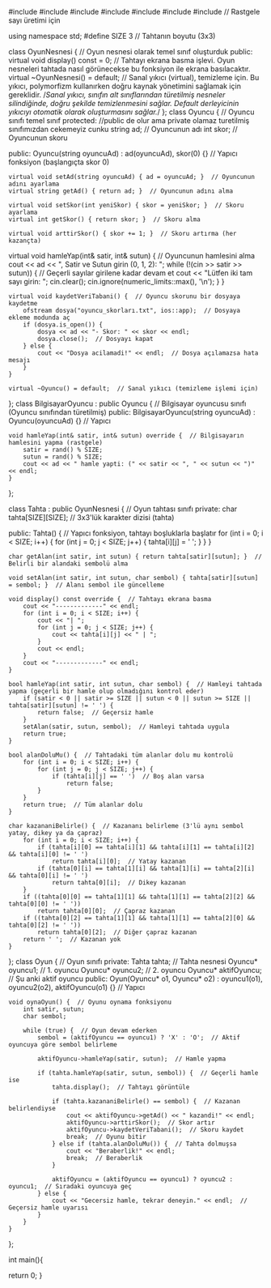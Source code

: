 #include <iostream>
#include <vector>
#include <string>
#include <fstream>
#include <cstdlib>
#include <limits>
#include <ctime> // Rastgele sayı üretimi için

using namespace std;
#define SIZE 3 // Tahtanın boyutu (3x3)

class OyunNesnesi {  // Oyun nesnesi olarak temel sınıf oluşturduk
public:
    virtual void display() const = 0;  // Tahtayı ekrana basma işlevi. Oyun nesneleri tahtada nasıl görünecekse bu fonksiyon ile ekrana basılacaktır.
    virtual ~OyunNesnesi() = default;  // Sanal yıkıcı (virtual), temizleme için. Bu yıkıcı, polymorfizm kullanırken doğru kaynak yönetimini sağlamak için gereklidir.
    /*Sanal yıkıcı, sınıfın alt sınıflarından türetilmiş nesneler silindiğinde,
     doğru şekilde temizlenmesini sağlar. Default derleyicinin
     yıkıcıyı otomatik olarak oluşturmasını sağlar.*/
};
class Oyuncu {  // Oyuncu sınıfı temel sınıf
protected:  //public de olur ama private olamaz turetilmiş sınıfımızdan cekemeyiz cunku
    string ad;  // Oyuncunun adı
    int skor;  // Oyuncunun skoru

public:
    Oyuncu(string oyuncuAd) : ad(oyuncuAd), skor(0) {}  // Yapıcı fonksiyon (başlangıçta skor 0)

    virtual void setAd(string oyuncuAd) { ad = oyuncuAd; }  // Oyuncunun adını ayarlama
    virtual string getAd() { return ad; }  // Oyuncunun adını alma

    virtual void setSkor(int yeniSkor) { skor = yeniSkor; }  // Skoru ayarlama
    virtual int getSkor() { return skor; }  // Skoru alma

    virtual void arttirSkor() { skor += 1; }  // Skoru artırma (her kazançta)

virtual void hamleYap(int& satir, int& sutun) {  // Oyuncunun hamlesini alma
        cout << ad << ", Satir ve Sutun girin (0, 1, 2): ";
        while (!(cin >> satir >> sutun)) {  // Geçerli sayılar girilene kadar devam et
            cout << "Lütfen iki tam sayı girin: ";
            cin.clear();
            cin.ignore(numeric_limits<streamsize>::max(), '\n');
        }
    }

    virtual void kaydetVeriTabani() {  // Oyuncu skorunu bir dosyaya kaydetme
        ofstream dosya("oyuncu_skorları.txt", ios::app);  // Dosyaya ekleme modunda aç
        if (dosya.is_open()) {
            dosya << ad << "- Skor: " << skor << endl;
            dosya.close();  // Dosyayı kapat
        } else {
            cout << "Dosya acilamadi!" << endl;  // Dosya açılamazsa hata mesajı
        }
    }

    virtual ~Oyuncu() = default;  // Sanal yıkıcı (temizleme işlemi için)
};
class BilgisayarOyuncu : public Oyuncu {  // Bilgisayar oyuncusu sınıfı (Oyuncu sınıfından türetilmiş)
public:
    BilgisayarOyuncu(string oyuncuAd) : Oyuncu(oyuncuAd) {}  // Yapıcı

    void hamleYap(int& satir, int& sutun) override {  // Bilgisayarın hamlesini yapma (rastgele)
        satir = rand() % SIZE;
        sutun = rand() % SIZE;
        cout << ad << " hamle yapti: (" << satir << ", " << sutun << ")" << endl;
    }
};

class Tahta : public OyunNesnesi {  // Oyun tahtası sınıfı
private:
    char tahta[SIZE][SIZE];  // 3x3'lük karakter dizisi (tahta)

public:
    Tahta() {  // Yapıcı fonksiyon, tahtayı boşluklarla başlatır
        for (int i = 0; i < SIZE; i++) {
            for (int j = 0; j < SIZE; j++) {
                tahta[i][j] = ' ';
            }
        }
    }

    char getAlan(int satir, int sutun) { return tahta[satir][sutun]; }  // Belirli bir alandaki sembolü alma

    void setAlan(int satir, int sutun, char sembol) { tahta[satir][sutun] = sembol; }  // Alanı sembol ile güncelleme

    void display() const override {  // Tahtayı ekrana basma
        cout << "-------------" << endl;
        for (int i = 0; i < SIZE; i++) {
            cout << "| ";
            for (int j = 0; j < SIZE; j++) {
                cout << tahta[i][j] << " | ";
            }
            cout << endl;
        }
        cout << "-------------" << endl;
    }

    bool hamleYap(int satir, int sutun, char sembol) {  // Hamleyi tahtada yapma (geçerli bir hamle olup olmadığını kontrol eder)
        if (satir < 0 || satir >= SIZE || sutun < 0 || sutun >= SIZE || tahta[satir][sutun] != ' ') {
            return false;  // Geçersiz hamle
        }
        setAlan(satir, sutun, sembol);  // Hamleyi tahtada uygula
        return true;
    }

    bool alanDoluMu() {  // Tahtadaki tüm alanlar dolu mu kontrolü
        for (int i = 0; i < SIZE; i++) {
            for (int j = 0; j < SIZE; j++) {
                if (tahta[i][j] == ' ')  // Boş alan varsa
                    return false;
            }
        }
        return true;  // Tüm alanlar dolu
    }

    char kazananiBelirle() {  // Kazananı belirleme (3'lü aynı sembol yatay, dikey ya da çapraz)
        for (int i = 0; i < SIZE; i++) {
            if (tahta[i][0] == tahta[i][1] && tahta[i][1] == tahta[i][2] && tahta[i][0] != ' ')
                return tahta[i][0];  // Yatay kazanan
            if (tahta[0][i] == tahta[1][i] && tahta[1][i] == tahta[2][i] && tahta[0][i] != ' ')
                return tahta[0][i];  // Dikey kazanan
        }
        if ((tahta[0][0] == tahta[1][1] && tahta[1][1] == tahta[2][2] && tahta[0][0] != ' '))
            return tahta[0][0];  // Çapraz kazanan
        if ((tahta[0][2] == tahta[1][1] && tahta[1][1] == tahta[2][0] && tahta[0][2] != ' '))
            return tahta[0][2];  // Diğer çapraz kazanan
        return ' ';  // Kazanan yok
    }
};
class Oyun {  // Oyun sınıfı
private:
    Tahta tahta;  // Tahta nesnesi
    Oyuncu* oyuncu1;  // 1. oyuncu
    Oyuncu* oyuncu2;  // 2. oyuncu
    Oyuncu* aktifOyuncu;  // Şu anki aktif oyuncu
public:
    Oyun(Oyuncu* o1, Oyuncu* o2) : oyuncu1(o1), oyuncu2(o2), aktifOyuncu(o1) {}  // Yapıcı

    void oynaOyun() {  // Oyunu oynama fonksiyonu
        int satir, sutun;
        char sembol;

        while (true) {  // Oyun devam ederken
            sembol = (aktifOyuncu == oyuncu1) ? 'X' : 'O';  // Aktif oyuncuya göre sembol belirleme

            aktifOyuncu->hamleYap(satir, sutun);  // Hamle yapma

            if (tahta.hamleYap(satir, sutun, sembol)) {  // Geçerli hamle ise
                tahta.display();  // Tahtayı görüntüle

                if (tahta.kazananiBelirle() == sembol) {  // Kazanan belirlendiyse
                    cout << aktifOyuncu->getAd() << " kazandi!" << endl;
                    aktifOyuncu->arttirSkor();  // Skor artır
                    aktifOyuncu->kaydetVeriTabani();  // Skoru kaydet
                    break;  // Oyunu bitir
                } else if (tahta.alanDoluMu()) {  // Tahta dolmuşsa
                    cout << "Beraberlik!" << endl;
                    break;  // Beraberlik
                }

                aktifOyuncu = (aktifOyuncu == oyuncu1) ? oyuncu2 : oyuncu1;  // Sıradaki oyuncuya geç
            } else {
                cout << "Gecersiz hamle, tekrar deneyin." << endl;  // Geçersiz hamle uyarısı
            }
        }
    }
};

int main(){






return 0;
}
